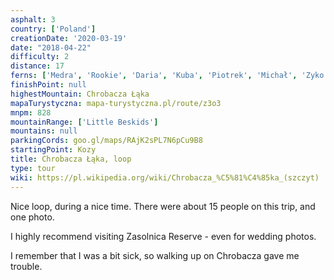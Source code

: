 ```yaml
---
asphalt: 3
country: ['Poland']
creationDate: '2020-03-19'
date: "2018-04-22"
difficulty: 2
distance: 17
ferns: ['Medra', 'Rookie', 'Daria', 'Kuba', 'Piotrek', 'Michał', 'Zyko', 'Chrupek', 'Całka']
finishPoint: null
highestMountain: Chrobacza Łąka
mapaTurystyczna: mapa-turystyczna.pl/route/z3o3
mnpm: 828
mountainRange: ['Little Beskids']
mountains: null
parkingCords: goo.gl/maps/RAjK2sPL7N6pCu9B8
startingPoint: Kozy
title: Chrobacza Łąka, loop
type: tour
wiki: https://pl.wikipedia.org/wiki/Chrobacza_%C5%81%C4%85ka_(szczyt)
---
```


Nice loop, during a nice time. There were about 15 people on this trip, and one photo.

I highly recommend visiting Zasolnica Reserve - even for wedding photos.

I remember that I was a bit sick, so walking up on Chrobacza gave me trouble.
